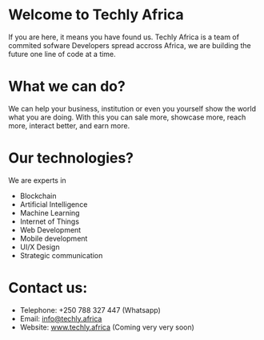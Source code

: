 # Welcome to Techly Africa

If you are here, it means you have found us. Techly Africa is a team of commited sofware Developers spread accross Africa, we are building the future one line of code at a time. 

# What we can do? 

We can help your business, institution or even you yourself show the world what you are doing. With this you can sale more, showcase more, reach more, interact better, and earn more. 

# Our technologies? 

We are experts in 
  - Blockchain 
  - Artificial Intelligence 
  - Machine Learning 
  - Internet of Things 
  - Web Development 
  - Mobile development 
  - UI/X Design 
  - Strategic communication 
  
 # Contact us: 
 
  - Telephone: +250 788 327 447 (Whatsapp)
  - Email: info@techly.africa 
  - Website: www.techly.africa (Coming very very soon) 
